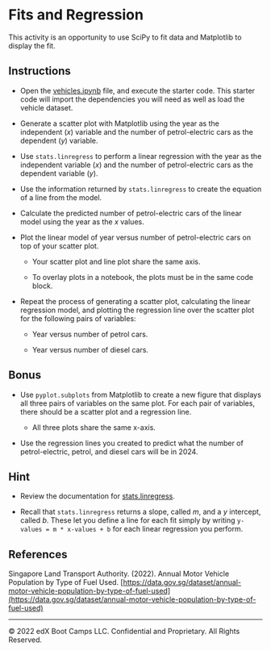 # Fits and Regression

This activity is an opportunity to use SciPy to fit data and Matplotlib to display the fit.

## Instructions

* Open the [vehicles.ipynb](Unsolved/vehicles.ipynb) file, and execute the starter code. This starter code will import the dependencies you will need as well as load the vehicle dataset.

* Generate a scatter plot with Matplotlib using the year as the independent (*x*) variable and the number of petrol-electric cars as the dependent (*y*) variable.

* Use `stats.linregress` to perform a linear regression with the year as the independent variable (*x*) and the number of petrol-electric cars as the dependent variable (*y*).

* Use the information returned by `stats.linregress` to create the equation of a line from the model.

* Calculate the predicted number of petrol-electric cars of the linear model using the year as the *x* values.

* Plot the linear model of year versus number of petrol-electric cars on top of your scatter plot.

  * Your scatter plot and line plot share the same axis.

  * To overlay plots in a notebook, the plots must be in the same code block.

* Repeat the process of generating a scatter plot, calculating the linear regression model, and plotting the regression line over the scatter plot for the following pairs of variables:

  * Year versus number of petrol cars.

  * Year versus number of diesel cars.

## Bonus

* Use `pyplot.subplots` from Matplotlib to create a new figure that displays all three pairs of variables on the same plot. For each pair of variables, there should be a scatter plot and a regression line.

  * All three plots share the same x-axis.

* Use the regression lines you created to predict what the number of petrol-electric, petrol, and diesel cars will be in 2024.

## Hint

* Review the documentation for [stats.linregress](https://docs.scipy.org/doc/scipy/reference/generated/scipy.stats.linregress.html).

* Recall that `stats.linregress` returns a slope, called *m*, and a *y* intercept, called *b*. These let you define a line for each fit simply by writing `y-values = m * x-values + b` for each linear regression you perform.

## References

Singapore Land Transport Authority. (2022). Annual Motor Vehicle Population by Type of Fuel Used. [https://data.gov.sg/dataset/annual-motor-vehicle-population-by-type-of-fuel-used](https://data.gov.sg/dataset/annual-motor-vehicle-population-by-type-of-fuel-used)

- - -

© 2022 edX Boot Camps LLC. Confidential and Proprietary. All Rights Reserved.
